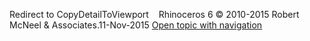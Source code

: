 ---
---

Redirect to CopyDetailToViewport&#160;
&#160;
Rhinoceros 6 © 2010-2015 Robert McNeel &amp; Associates.11-Nov-2015
 [Open topic with navigation](copyviewporttodetail.html) 

